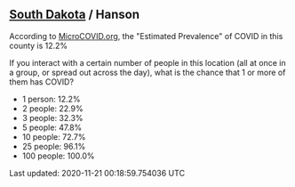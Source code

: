 
## [South Dakota](/united-states/south-dakota) / Hanson

According to [MicroCOVID.org](http://microcovid.org),
the "Estimated Prevalence" of COVID in this county is 12.2%

If you interact with a certain number of people in this location
(all at once in a group, or spread out across the day), what is the chance that
1 or more of them has COVID?

- 1 person: 12.2%
- 2 people: 22.9%
- 3 people: 32.3%
- 5 people: 47.8%
- 10 people: 72.7%
- 25 people: 96.1%
- 100 people: 100.0%

Last updated: 2020-11-21 00:18:59.754036 UTC
